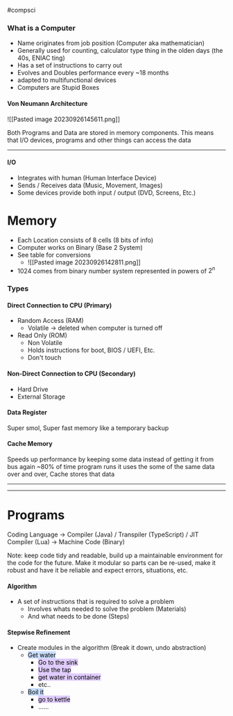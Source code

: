 #compsci 

### What is a Computer
- Name originates from job position (Computer aka mathematician)
- Generally used for counting, calculator type thing in the olden days (the 40s, ENIAC ting)
- Has a set of instructions to carry out
- Evolves and Doubles performance every ~18 months
- adapted to multifunctional devices
- Computers are Stupid Boxes

#### Von Neumann Architecture
![[Pasted image 20230926145611.png]]

Both Programs and Data are stored in memory components. This means that I/O devices, programs and other things can access the data

---

#### I/O
- Integrates with human (Human Interface Device)
- Sends / Receives data (Music, Movement, Images)
- Some devices provide both input / output (DVD, Screens, Etc.)


# Memory

- Each Location consists of 8 cells (8 bits of info)
- Computer works on Binary (Base 2 System)
- See table for conversions
	- ![[Pasted image 20230926142811.png]]
- 1024 comes from binary number system represented in powers of $2^n$
### Types
#### Direct Connection to CPU (Primary)
- Random Access (RAM)
	- Volatile -> deleted when computer is turned off
- Read Only (ROM)
	- Non Volatile
	- Holds instructions for boot, BIOS / UEFI, Etc.
	- Don't touch
#### Non-Direct Connection to CPU (Secondary)
- Hard Drive
- External Storage

#### Data Register

Super smol, Super fast memory
like a temporary backup

#### Cache Memory
Speeds up performance by keeping some data instead of getting it from bus again
~80% of time program runs it uses the some of the same data over and over, Cache stores that data

---
---
# Programs
Coding Language -> Compiler (Java) / Transpiler (TypeScript) / JIT Compiler (Lua) -> Machine Code (Binary)

Note: keep code tidy and readable, build up a maintainable environment for the code for the future. Make it modular so parts can be re-used, make it robust and have it be reliable and expect errors, situations, etc.

#### Algorithm
- A set of instructions that is required to solve a problem
	- Involves whats needed to solve the problem (Materials)
	- And what needs to be done (Steps)

#### Stepwise Refinement
- Create modules in the algorithm (Break it down, undo abstraction)
	- <mark style="background: #ADCCFFA6;">Get water</mark>
		- <mark style="background: #D2B3FFA6;">Go to the sink</mark>
		- <mark style="background: #D2B3FFA6;">Use the tap</mark>
		- <mark style="background: #D2B3FFA6;">get water in container</mark>
		- etc..
	- <mark style="background: #ADCCFFA6;">Boil it</mark>
		- <mark style="background: #D2B3FFA6;">go to kettle</mark>
		- ......